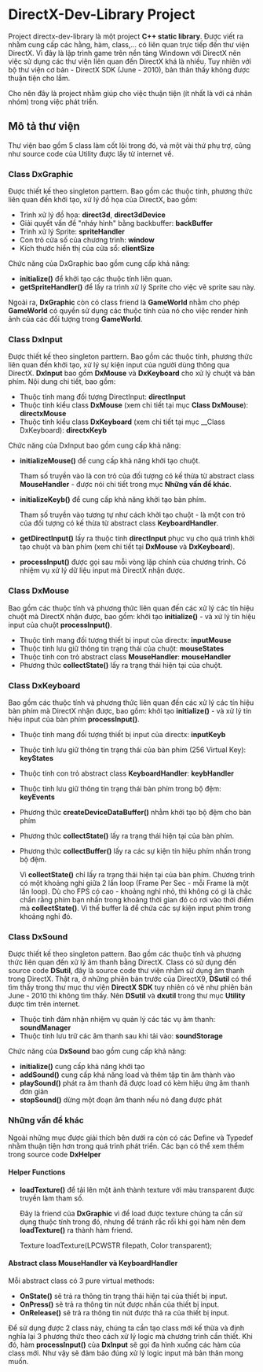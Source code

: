 # DirectX-Dev-Library Project

Project directx-dev-library là một project __C++ static library__. 
Được viết ra nhằm cung cấp các hằng, hàm, class,... có liên quan trực tiếp đến thư viện DirectX. 
Vì đây là lập trình game trên nền tảng Windown với DirectX nên việc sử dụng các thư viện liên quan đến DirectX khá là nhiều. 
Tuy nhiên với bộ thư viện cơ bản - DirectX SDK (June - 2010), bản thân thấy không được thuận tiện cho lắm.

Cho nên đây là project nhằm giúp cho việc thuận tiện (ít nhất là với cá nhân nhóm) trong việc phát triển.

## Mô tả thư viện

Thư viện bao gồm 5 class làm cốt lõi trong đó, và một vài thứ phụ trợ, cũng như source code của Utility được lấy từ internet về.

### Class DxGraphic

Được thiết kế theo singleton parttern. 
Bao gồm các thuộc tính, phương thức liên quan đến khởi tạo, xử lý đồ họa của DirectX, bao gồm:

* Trình xử lý đồ họa: __direct3d__, __direct3dDevice__
* Giải quyết vấn đề "nháy hình" bằng backbuffer: __backBuffer__
* Trình xử lý Sprite: __spriteHandler__
* Con trỏ cửa số của chương trình: __window__
* Kích thước hiển thị của cửa sổ: __clientSize__

Chức năng của DxGraphic bao gồm cung cấp khả năng:

* __initialize()__ để khởi tạo các thuộc tính liên quan.
* __getSpriteHandler()__ để lấy ra trình xử lý Sprite cho việc vẽ sprite sau này.

Ngoài ra, __DxGraphic__ còn có class friend là __GameWorld__ nhằm cho phép __GameWorld__ có quyền sử dụng các thuộc tính của nó cho việc render hình ảnh của các đối tượng trong __GameWorld__.

### Class DxInput

Được thiết kế theo singleton parttern. 
Bao gồm các thuộc tính, phương thức liên quan đến khởi tạo, xử lý sự kiện input của người dùng thông qua DirectX. 
__DxInput__ bao gồm __DxMouse__ và __DxKeyboard__ cho xử lý chuột và bàn phím. 
Nội dung chi tiết, bao gồm:

* Thuộc tính mang đối tượng DirectInput: __directInput__
* Thuộc tính kiểu class __DxMouse__ (xem chi tiết tại mục __Class DxMouse__): __directxMouse__
* Thuộc tính kiểu class __DxKeyboard__ (xem chi tiết tại mục __Class DxKeyboard): __directxKeyb__

Chức năng của DxInput bao gồm cung cấp khả năng:

* __initializeMouse()__ để cung cấp khả năng khởi tạo chuột. 
  
  Tham số truyền vào là con trỏ của đối tượng có kế thừa từ abstract class __MouseHandler__ - được nói chi tiết trong mục __Những vấn đề khác__.

* __initializeKeyb()__ để cung cấp khả năng khởi tạo bàn phím. 

  Tham số truyền vào tương tự như cách khởi tạo chuột - là một con trỏ của đối tượng có kế thừa từ abstract class __KeyboardHandler__.

* __getDirectInput()__ lấy ra thuộc tính __directInput__ phục vụ cho quá trình khởi tạo chuột và bàn phím (xem chi tiết tại __DxMouse__ và __DxKeyboard__).
* __processInput()__ được gọi sau mỗi vòng lặp chính của chương trình. Có nhiệm vụ xử lý dữ liệu input mà DirectX nhận được.

### Class DxMouse

Bao gồm các thuộc tính và phương thức liên quan đến các xử lý các tín hiệu chuột mà DirectX nhận được, bao gồm: 
khởi tạo __initialize()__ - và xử lý tín hiệu input của chuột __processInput()__.

* Thuộc tính mang đối tượng thiết bị input của directx: __inputMouse__
* Thuộc tính lưu giữ thông tin trạng thái của chuột: __mouseStates__
* Thuộc tính con trỏ abstract class __MouseHandler__: __mouseHandler__
* Phương thức __collectState()__ lấy ra trạng thái hiện tại của chuột.

### Class DxKeyboard

Bao gồm các thuộc tính và phương thức liên quan đến các xử lý các tín hiệu bàn phím mà DirectX nhận được, bao gồm: 
khởi tạo __initialize()__ - và xử lý tín hiệu input của bàn phím __processInput()__.

* Thuộc tính mang đối tượng thiết bị input của directx: __inputKeyb__
* Thuộc tính lưu giữ thông tin trạng thái của bàn phím (256 Virtual Key): __keyStates__
* Thuộc tính con trỏ abstract class __KeyboardHandler__: __keybHandler__
* Thuộc tính lưu giữ thông tin trạng thái bàn phím trong bộ đệm: __keyEvents__
* Phương thức __createDeviceDataBuffer()__ nhằm khởi tạo bộ đệm cho bàn phím
* Phương thức __collectState()__ lấy ra trạng thái hiện tại của bàn phím.
* Phương thức __collectBuffer()__ lấy ra các sự kiện tín hiệu phím nhấn trong bộ đệm.

  Vì __collectState()__ chỉ lấy ra trạng thái hiện tại của bàn phím. 
  Chương trình có một khoảng nghỉ giữa 2 lần loop (Frame Per Sec - mỗi Frame là một lần loop). Dù cho FPS có cao - khoảng nghỉ nhỏ, thì không có gì là chắc chắn rằng phím bạn nhấn trong khoảng thời gian đó có rơi vào thời điểm mà __collectState()__. Vì thế buffer là để chứa các sự kiện input phím trong khoảng nghỉ đó.

### Class DxSound

Được thiết kế theo singleton pattern.
Bao gồm các thuộc tính và phương thức liên quan đến xử lý âm thanh bằng DirectX.
Class có sử dụng đến source code __DSutil__, đây là source code thư viện nhằm sử dụng âm thanh trong DirectX. 
Thật ra, ở những phiên bản trước của DirectX9, __DSutil__ có thể tìm thấy trong thư mục thư viện __DirectX SDK__ tuy nhiên có vẽ như phiên bản June - 2010 thì không tìm thấy. 
Nên __DSutil__ và __dxutil__ trong thư mục __Utility__ được tìm trên internet.

* Thuộc tính đảm nhận nhiệm vụ quản lý các tác vụ âm thanh: __soundManager__
* Thuộc tính lưu trữ các âm thanh sau khi tải vào: __soundStorage__

Chức năng của __DxSound__ bao gồm cung cấp khả năng:

* __initialize()__ cung cấp khả năng khởi tạo
* __addSound()__ cung cấp khả năng load và thêm tập tin âm thành vào
* __playSound()__ phát ra âm thanh đã được load có kèm hiệu ứng âm thanh đơn giản
* __stopSound()__ dừng một đoạn âm thanh nếu nó đang được phát

### Những vấn đề khác

Ngoài những mục được giải thích bên dưới ra còn có các Define và Typedef nhằm thuận tiện hơn trong quá trình phát triển. Các bạn có thể xem thểm trong source code __DxHelper__

#### Helper Functions

* __loadTexture()__ để tải lên một ảnh thành texture với màu transparent được truyền làm tham số. 
  
  Đây là friend của __DxGraphic__ vì để load được texture chúng ta cần sử dụng thuộc tính trong đó, nhưng để tránh rắc rối khi gọi hàm nên đem __loadTexture()__ ra thành hàm friend.

    Texture loadTexture(LPCWSTR filepath, Color transparent);

#### Abstract class MouseHandler và KeyboardHandler

Mỗi abstract class có 3 pure virtual methods:

* __OnState()__ sẽ trả ra thông tin trạng thái hiện tại của thiết bị input.
* __OnPress()__ sẽ trả ra thông tin nút được nhấn của thiết bị input.
* __OnRelease()__ sẽ trả ra thông tin nút được thả ra của thiết bị input.

Để sử dụng được 2 class này, chúng ta cần tạo class mới kế thừa và định nghĩa lại 3 phương thức theo cách xử lý logic mà chương trình cần thiết. Khi đó, hàm __processInput()__ của __DxInput__ sẽ gọi đa hình xuống các hàm của class mới. Như vậy sẽ đảm bảo đúng xử lý logic input mà bản thân mong muốn.